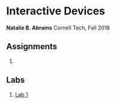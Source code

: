 # Interactive Devices

**Natalie B. Abrams**
Cornell Tech, Fall 2018

## Assignments 
1. 


## Labs
1. [Lab 1](https://github.com/nabrams/IDD-Fa18-Lab1/blob/master/README.md)
